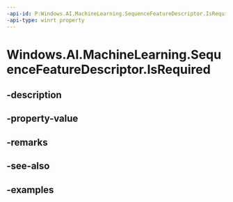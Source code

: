 ```yaml
---
-api-id: P:Windows.AI.MachineLearning.SequenceFeatureDescriptor.IsRequired
-api-type: winrt property
---
```


<!-- Property syntax.
public bool IsRequired { get; }
-->

# Windows.AI.MachineLearning.SequenceFeatureDescriptor.IsRequired

## -description

## -property-value

## -remarks

## -see-also

## -examples

